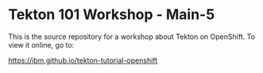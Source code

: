 # Tekton 101 Workshop - Main-5

This is the source repository for a workshop about Tekton on OpenShift. To view it online, go to:

<https://ibm.github.io/tekton-tutorial-openshift>
